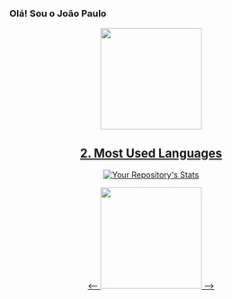 ### Olá! Sou o João Paulo

<!--
**Joaopaulop/joaopaulop** is a ✨ _special_ ✨ repository because its `README.md` (this file) appears on your GitHub profile.

Here are some ideas to get you started:

- 🔭 I’m currently working on ...
- 🌱 I’m currently learning ...
- 👯 I’m looking to collaborate on ...
- 🤔 I’m looking for help with ...
- 💬 Ask me about ...
- 📫 How to reach me: ...
- 😄 Pronouns: ...
- ⚡ Fun fact: ...
-->

<div align="center">
  <a href="https://github.com/joaopaulop">
  <img height="180em" src="https://github-readme-stats.vercel.app/api?username=joaopaulop&show_icons=true&theme=dracula&include_all_commits=true&count_private=true"/>
  
## 2. Most Used Languages
![Your Repository's Stats](https://github-readme-stats.vercel.app/api/top-langs/?username=joaopaulop&theme=blue-green)

  
   <-- <img height="180em" src="https://github-readme-stats.vercel.app/api/top-langs/?username=joaopaulop&layout=compact&langs_count=7&theme=dracula&include_all_commits=true&count_private=true"/> -->

</div>
